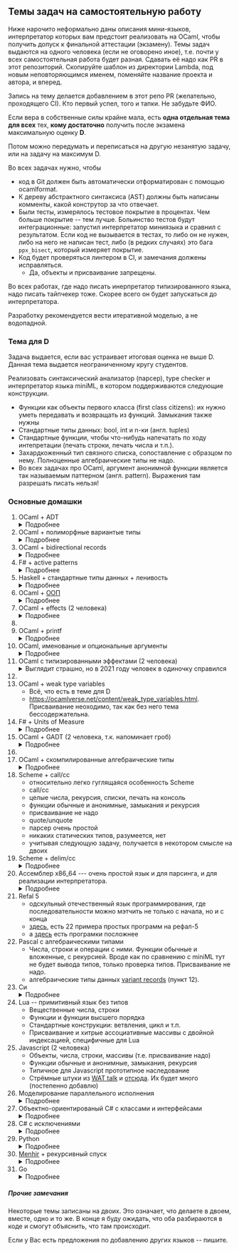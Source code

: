 ## Темы задач на самостоятельную работу

Ниже нарочито неформально даны описания мини-языков, интерпретатор которых вам предстоит реализовать на OCaml, чтобы получить допуск к финальной аттестации (экзамену).
Темы задач выдаются на одного человека (если не оговорено иное), т.е. почти у всех самостоятельная работа будет разная. Сдавать её надо как PR в этот репозиторий. Скопируйте шаблон из директории Lambda, под новым неповторяющимся именем, поменяйте название проекта и автора, и вперед.

Запись на тему делается добавлением в этот репо PR (желательно, проходящего CI). Кто первый успел, того и тапки. Не забудьте ФИО.

Если вера в собственные силы крайне мала, есть **одна отдельная тема для всех** тех, **кому достаточно** получить после экзамена максимальную оценку **D**.

Потом можно передумать и переписаться на другую незанятую задачу, или на задачу на максимум D.

Во всех задачах нужно, чтобы
  * код в Git должен быть автоматически отформатирован с помощью ocamlformat.
  * К дереву абстрактного синтаксиса (AST) должны быть написаны комменты, какой конструтор за что отвечает.
  * Были тесты, измерялось тестовое покрытие в процентах. Чем больше покрытие -- тем лучше. Больинство тестов будут интеграционные: запустил интерпретатор миниязыка и сравнил с результатом. Если код не вызывается в тестах, то либо он не нужен, либо на него не написан тест, либо (в редких случаях) это бага `ppx_bisect`, который измеряет покрытие.
  * Код будет проверяться линтером в CI, и замечания должены исправляться.
    * Да, объекты и присваивание запрещены.


Во всех работах, где надо писать инерпретатор типизированного языка, надо писать тайпчекер тоже. Скорее всего он будет запускаться до интерпретатора.

Разработку рекомендуется вести итеративной моделью, а не водопадной.

### Тема для D

Задача выдается, если вас устраивает итоговая оценка не выше D. Данная тема выдается неограниченному кругу студентов.

Реализовать синтаксический анализатор (парсер), type checker и интерпретатор языка miniML, в котором поддерживаются следующие конструкции.

* Функции как объекты первого класса (first class citizens): их нужно уметь передавать и возвращать из функций. Замыкания также нужны
* Стандартные типы данных: bool, int и n-ки (англ. tuples)
* Стандартные функции, чтобы что-нибудь напечатать по ходу интепретации (печать строки, печать числа и т.п.).
* Захардкоженный тип связного списка, сопоставление с образцом по нему. Полноценные алгебраические типы не надо.
* Во всех задачах про OCaml, аргумент анонимной функции является так называемым паттерном (англ. pattern). Выражения там разрешать писать нельзя!

### Основные домашки

1. OCaml + ADT <details><summary>Подробнее</summary>
   * Всё, что есть в теме для D
   * алгебраические типы как основной способ проектирования типов; учтите, что
     * в OCaml и Haskell типы int и float -- примитивные (встроенные)
     * тип списков алгебраический и там, и там; в AST не должно быть, что списки отдельно, а алгебраические значения отдельно
     * в OCaml тип bool примитивный, а в Haskell -- алгебраический
   * разумеется, объявления типов, паттерн-мэтчинг и типизация
   * присваивание не надо
   * исключения не надо
   </details>
1. OCaml + полиморфные вариантые типы<details><summary>Подробнее</summary>
   * Всё, что есть в теме для D
   * [Глава про полиморфные варианты в мануале OCaml](https://v2.ocaml.org/manual/polyvariant.html)
   * Объявления типов можно не делать
   * Стандартные типы (пары, списки, option) можно делать, а можно не делать, выразив через полиморфные варианты
   </details>
1. OCaml + bidirectional records <details><summary>Подробнее</summary>
   * Всё, что есть в теме для D
   * поддержать синтаксис приписывания (англ. ascription) типов переменным
   * records (a.k.a. записи, структуры) c полями из базовых типов или других записей.
     * в случае перекрытия имен интерпретатор должен учесть приписанные типы. В примере ниже без аннотаций типов результат вывода будет другой
      ```ocaml
      type t = { aa: int; bb: bool }
      type s = { aa: float; cc: int }
      let f (x : t) = x.aa
      let g (x : s) = x.aa
      ```
    </details>
1. F# + active patterns <details><summary>Подробнее</summary>
   * Всё, что есть в теме для D
   * возможность описывать [активные паттерны](https://docs.microsoft.com/en-us/dotnet/fsharp/language-reference/active-patterns), которые выглядят как алгебраические конструкторы
      ```
      let (|Even|Odd|) input = if input % 2 = 0 then Even else Odd
      ```
    * Возможность использования активных паттернов в сопоставлении с образцом
      ```
      let TestNumber = function
      | Even -> printf "%d is even\n" input
      | Odd -> printf "%d is odd\n" input
      ```
    </details>
1. Haskell + стандартные типы данных + ленивость<details><summary>Подробнее</summary>
   * Всё, что есть в теме для D
   * С ленивостью надо будет продемонстрировать работоспособность
      * Лямбда-исчисления с call-by-name
      * ленивых списков и операция над ними (в том числе, фибоначчи, решето Эратосфена и т.п.)
      * прочие ленивые задачи (например, за один проход заменить все числа в дереве на их минимум и вернуть новое дерево)
    </details>
1. OCaml + [ООП](https://v2.ocaml.org/manual/objectexamples.html) <details><summary>Подробнее</summary>
   * Всё, что есть в теме для D, кроме n-ок.
   * в OCaml есть интересные объекты и их типизация, нужно поддержать объекты+методы+поля.
   * (может быть классы и наследование тоже надо будет, но пока не уверен)
   * как тесты предлагаю реализовать некоторые структуры данных как камлёвые объекты и посмотреть, что будет
   </details>
1. OCaml + effects (2 человека)<details><summary>Подробнее</summary>
   * Всё, что есть в теме для D
   * Cупер-модное в наши дни движение в мире ФП
   * По сути, это исключения, но в момент обработки которых у нас есть функция, которой можно был передать значение, которое должно было бы быть вместо бросания исключения, и продолжить исполнение с места бросания исключения.
   * Туториал в контексте OCaml https://github.com/ocamllabs/ocaml-effects-tutorial
   * два человека только потому, что хочу чтобы задачу кто-то взял. А так это **очень** сильно напоминает задачи про delim/cc
   </details>
1.
1. OCaml + printf <details><summary>Подробнее</summary>
   * Всё, что есть в теме для D
   * Поддержка типов char, string и операций с ними
   * Поддержка в компиляторе функции форматированой печати (по аналогии с камлёвым модулем Printf/Format). Разумеется, всё должно быть type safe.
   </details>
1. OCaml, именованые и опциональные аргументы <details><summary>Подробнее</summary>
   * Всё, что есть в теме для D
   * Захардкоженный тип option
   * Именованные и опциональные аргументы. Функции должны типизироваться и исполняться как в настоящем OCaml.
   </details>
1. OCaml с типизированными эффектами (2 человека)<details><summary>Выглядит страшно, но в 2021 году человек в одиночку справился</summary>
   * Всё, что есть в теме для D
   * C эффектами: присваивание, печать на консоль и try/catch/raise для пары захардкоженных в язык исключений. Из-за присваивания -- два человека
   * С системой типов в описанном выше смысле.
   * https://www.janestreet.com/tech-talks/effective-programming
   * Идея заключается в том, что теперь мы будем перечислять в типе функции-стрелке эффекты, которые совершает функция
      * Обычная стрелка `->` делает что угодно
      * Длинная стрелка `-->` (или `-[]->`) -- это чистая функция: ни присваиваний, ни ввода-вывода. Ничего не делает такого.
      * Над стрелкой можно перечислять, что она делает:
          * `-[IO]->` делает ввод-вывод
          * `-[exc Not_found]->` кидает исключение `Not_found`
          * `-['a]->` совершает какой-то эффект, но он не указан (полиморфизм)
      * Пример:

      ```ocaml
        val id : 'a --> 'a
        val print_int: int -[IO]-> unit

        let map : ('a -['e]-> 'b) --> 'a list -['e]-> 'b list = fun f xs ->
          match xs with
          | [] -> []
          | x::xs -> (f x) :: (map f xs)

        let _ : 'a list --> 'b list = map id
        let _ : int list -[IO]-> int list =
          map (fun n -> print_int n; n+1)
      ```

        Фунция `id` чистая, поэтому над стрелочкой ничего не написано.

        Функция `print_int` совершает ввод-вывод, что указано в типе.

        `List.map` полиморфна (как обычно) по типу элементу списка, но также полиморфная по типу эффекта переданной функции, что указано в стрелке, которая выдает результат. Первая стреклка в типе `map` чистая, так как при передаче аргументов ничего не вычисляется и эффектов не совершается. В `map id` не совешается эффектов, поэтому типовая переменная `'e` сунифицировалась с отсутсвием эффектов. Во втором примере из-за того, что переданная функция совершает ввод-вывод, система типов догадывается, что и вычисление `map` совершает ввод-вывод.

        Вы уже видели приписывание эффектов к функциям, а именно, приписывание бросаемых исключений в языке Java. Но так как там не было полиморфизма по этим "эффектам", то люди ненавидели эту штуку и поэтому, на сколько я знаю, в идеалогических наследниках Java этого нет.
   </details>
1.
1. OCaml + weak type variables
   * Всё, что есть в теме для D
   * https://ocamlverse.net/content/weak_type_variables.html. Присваивание неоходимо, так как без него тема бессодержательна.
1. F# + Units of Measure <details><summary>Подробнее</summary>
   * Всё, что есть в теме для D
   * Вещественные числа (обосновано следующим пунктом)
   * Возможность объявлять и использовать [Units of Measure](https://docs.microsoft.com/en-us/dotnet/fsharp/language-reference/units-of-measure)
   </details>
1. OCaml + GADT (2 человека, т.к. напоминает гроб)<details><summary>Подробнее</summary>
   * Всё, что есть в задаче OCaml+ADT
   * OCaml где алгебраические типы заменены на обобщенные (generalized) алгебраические типы
   * Интерпретатор точно будет такой же, как в задаче про обычные алгебраические типы
   * Вывод/проверка типов (сильно) сложнее, чем для обычных алгебраических, поэтому два человека
      * Нужно поддержать явные аннотации типов, потому что автоматический вывод типов не могёт
      * Типовые переменные могут убегать из области видимости и т.д.
   * [Умная сслыка, описывающая что примерно вас ждет](https://ocaml.org/releases/4.12/manual/gadts.html)
   </details>
1.
1. OCaml + скомпилированные алгебраические типы <details><summary>Подробнее</summary>
   * (задача может показать объёмной, поэтому разрешаю сдавать в одной кодовой базе в месте с задаче про OCaml + ADT)
   * Прочитать как окамлёвые алгебаические [типы представляются в памяти](https://dev.realworldocaml.org/runtime-memory-layout.html), разобраться как устроены "блоки" и unboxed immediate values
   * Написать парсер (параметризовать уже существующий из другой задачи) который понимает функции для конструирования/заглядывания в блоки
   * Интерпретатор
   * Алгоритм преобразования программ с алгебраиками и сопоставлением с образцом в низкоуровневое представление.
   * Преобразования программ из задачи про ADT, в низкоуровневое представление этой задачи. (По сути надо избавляться от алгебраических значений и сопоставления с образцом. Можно посмотреть алгоритм с матрицами [отсюда](https://www.researchgate.net/publication/2840783_Optimizing_Pattern_Matching) )
   </details>
1. Scheme + call/cc
   * относительно легко гуглящаяся особенность Scheme
   * call/cc
   * целые числа, рекурсия, списки, печать на консоль
   * функции обычные и анонимные, замыкания и рекурсия
   * присваивание не надо
   * quote/unquote
   * парсер очень простой
   * никаких статических типов, разумеется, нет
   * учитывая следующую задачу, получается в некотором смысле на двоих
   </details>
1. Scheme + delim/cc <details><summary>Подробнее</summary>
   * почти как предыдущая задача, только понятней
   * Кратко про delim/cc
      + есть две новые конструкции в языке: `reset (fun () -> M)` и `shift (fun k -> M)`
      + Пример: `reset (fun () -> 2 + 2 * shift (fun k -> k 20))`
         + Наличие одинокого `reset` не влияет на вычисление
         + Когда исполнение доходит до `shift`, то вместо аргумета подставляется функция, которая "зажата" между этим `shift` и ближайшим `reset`, В даннои случае это `fun y -> 2 + 2 * y`
         + таким образом, выражение выше вычисляется в 42
   </details>
1. Ассемблер x86_64 --- очень простой язык и для парсинга, и для реализации интерпретатора. <details><summary>Подробнее</summary>
    * Язык должен быть настоящим ассемблером, т. е. входные программы должны компилироваться соответствующим компилятором (nasm) и выдавать ответ как в интерпретаторе. Сделайте cram тесты, демонстрирующие это.
    * Примеры в первую очередь берите из первой части книжки И. Жиркова "Low-level programming". Там должен быть helloworld, который требует syscall и память.
    * Чтобы задача не была чересчур простой, хочу также в ассемблере SIMD операции и тесты к ним (перемножение вектора/матрицы на вектор/матрицу)
    * Опыты прошлых лет показывает, что написание AST в лоб оставляет большое пространство для плохих программ, представимых в AST. Например, 64битные команды никак не должны принимать 32битные операнды-регистры как аргументы. Потребуется обмазаться фантомными-типами и/или GADT, чтобы не нужно было писать гавнокод. Буду следить!
    </details>
1. Refal 5
   * одскульный отечественный язык программирования, где последовательности можно мэтчить не только с начала, но и с конца
   * [здесь](http://refal.botik.ru/book/html/examples/examples.cgi?ex_index=0), есть 22 примера простых программ на рефал-5
   * а [здесь](http://refal.botik.ru/scp_demo/) есть програмки посложнее
1. Pascal c алгебраическими типами
   * Числа, строки и операции с ними. Функции обычные и вложенные, с рекурсией. Вроде как по сравнению с miniML тут не будет вывода типов, только проверка типов. Присваивание не надо.
   * алгебраические типы данных [variant records](https://www.bestprog.net/en/2016/10/10/records/#q12) (пункт 12).
1. Cи <details><summary>Подробнее</summary>
   * Целые числа разного размера (например, int32_t и int8_t)
   * char
   * Указатели и арифметика указателей, malloc
   * Продемонстрировать стандартные примеры программ на указатели
      * Короткий memcpy и что с ним может пойти не так
      * Реинтерпретировать кусок памяти с массивом int32_t как в 4 раза большее количество чисел int8_t
   * Функции и рекурсия: факториал, фибоначчи, и т.п.
   * Объявления пользовательских структур не надо.
   </details>
1. Lua -- примитивный язык без типов
   * Вещественные числа, строки
   * Функции и функции высшего порядка
   * Стандартные конструкции: ветвления, цикл и т.п.
   * Присваивание и хитрые ассоциативные массивы с двойной индексацией, специфичные для Lua
1. Javascript (2 человека)
   * Объекты, числа, строки, массивы (т.е. присваивание надо)
   * Функции обычные и анонимные, замыкания, рекурсия
   * Типичное для Javascript прототипное наследование
   * Стрёмные штуки из [WAT talk](https://www.destroyallsoftware.com/talks/wat) и [отсюда](https://github.com/denysdovhan/wtfjs/blob/master/README.md#table-of-contents). Их будет много (постепенно добавлю)
1. Моделирование параллельного исполнения <details><summary>Подробнее</summary>
   За описание благодарите старшего студента.
   * Ast
       Программа состоит из N параллельных участков. В них бывает арифметика, присваивание, thread-local registers (отдельный для каждого потока набор регистров, например EAX, EBX или r1, r2), shared variables (переменные в которые могут писать и из которых могут читать сразу несколько потоков), ветвления и барьеры чтения/записи.
   * Parser
        Код потока записывается в столбик, код разных потоков разделен с помощью значка |||. Потоки исполняются параллельно. Если нет идей как такое парсить, то попробуйте следующий способ. Научитесь парсить один конкретный поток по его индексу (нулевой, первый, …, N-1й), потом используя эту функцию распарсите все потоки по очереди и получите список распаршеных потоков.
        Пример кода на этом языке:
         ```
         x <-1   ||| y<-1
         smp_mb  ||| smp_mb
         r1 <-y  ||| r2<-x
         ```

        Здесь x,y это shared переменные. r1,r2 – локальные для потока регистры. smp_mb – барьер памяти. В этом примере 2 параллельных потока, в каждом потоке 3 инструкции.
   * **Интерпретатор**
      Не стоит пугаться, на самом деле вы будете исполнять по одной инструкции за раз чередуя потоки из которых эта инструкция берётся. Модель же памяти будет влиять на операции чтения и записи: эффекты этих операций могут проявляться не в те моменты времени, как вам подсказывает интуиция, из-за этого возникают интересные поведения.
      Отмечу, что интерпретатор должен осуществить всевозможные исполнения переданной ему на вход программы, с этим поможет монада List (или другая монада для недетерминизма).
   * Описание моделей памяти:
      * Sequential Consistency – простейшая модель, выбираете произвольный поток и исполняете в нем одну инструкцию. Повторяете пока есть неисполненные инструкции. Барьеры памяти в этой модели не оказывают эффекта на исполнение программы.
      * TSO – модель памяти процессоров x86. Здесь возможны интересные поведения. Если в примере выше изначально в переменных x и y хранятся значения ноль, а также из кода будут удалены инструкции барьеров памяти (smp_mb), то возможны поведения, в которых после исполнения будет x == 0 и y == 0. При наличии барьеров памяти после исполнения хотя бы одна переменная всегда будет иметь значение один. Вообще этот код называется store buffering test о нём и не только о нём можно прочесть в статье a better x86 memory model.
   * **Полезные материалы:**
      * [Открытая лекция «weak memory models»](https://youtu.be/P4AnGeVFbzo?list=PLlb7e2G7aSpRgsZVTYYbpqiFrIcIpf8kp) от Антона Подкопаева. В CSC тоже были лекции на эту тему: [раз](https://www.youtube.com/watch?v=VcesAbhnGKU&list=PLlb7e2G7aSpQCPeKTcVBHJns_JOxrc_fT&index=11) и    [два](https://www.youtube.com/watch?v=kg0ZVbBdsMM&list=PLlb7e2G7aSpQCPeKTcVBHJns_JOxrc_fT&index=12).
      * К двум лекциям от CSC необходимо добавить статью Memory Barriers: a Hardware View for Software Hackers ([http://www.puppetmastertrading.com/images/hwViewForSwHackers.pdf](http://www.puppetmastertrading.com/images/hwViewForSwHackers.pdf))
      * Статья расскажет о том, что такое store buffer(write buffer) и как работают барьеры памяти. [A better x86 memory model: x86-TSO (extended version)](https://www.cl.cam.ac.uk/~pes20/weakmemory/x86tso-paper.pdf). В ней можно найти тесты (litmus tests) для модели x86 и проверить свой интерпретатор
      * [СТАТЬЯ, КОТОРАЯ МЕНЯЕТ ВСЁ!](https://habr.com/ru/company/JetBrains-education/blog/523298/) После прочтения этой статьи в конце 3й недели работы над домашкой. Я за 2 часа удалил 2/3 своего кода и получил работающие модели. Поэтому я уверен, что она может сильно помочь, после того, как всё предыдущее будет изучено и что-то будет написано.
   </details>
1. Объектно-ориентированый C# c классами и интерфейсами <details><summary>Подробнее</summary>
   * Наследование классов и интерфейсов, без generics.
   * public/private/protected и override.
   * Стандартные конструкции языка + приведение типов объектов.
   * Целые числа, строки, стандартные функции работы с ними; массивы и лямбды не надо.
   * Функции для печатанья значений переменных в языке.
   * Тайпчекер на случай, чтобы отфильтровывать бредовые программы.
   * [new методы](https://docs.microsoft.com/en-us/dotnet/csharp/language-reference/keywords/new-modifier)
        * Я слышал, что при их использовании вместе с интерфейсами, там возникает какая-то нетривиальная семантика. Надо будет разобраться. [Вот](https://gist.github.com/Kakadu/331354abae0269e6495bbb0af416853c) пример.
   </details>
1. C# с исключениями <details><summary>Подробнее</summary>
   * С#, один класс в котором Main, другие методы и поля. Рекурсия, стандартные конструкции, присваивание. Анонимные лямбды не надо.
   * Синтаксис задания исключений. Наследование рудиментарное, только для исключений на 2 уровня глубины
   * Try/Catch/finally, фильтры исключений
      * API для открытия и записи в файл, чтобы можно было проверить, что в finally файл действительно закрывается.
   </details>
1. Python <details><summary>Подробнее</summary>
   * Cтандартные конструкции: циклы, ветвления, прочие
   * Стандартные типы: числа, строки, списки
   * Функции, анонимные функции, рекурсия и т.п.
   * Интерполяция строк
   * Классы и методы. [Динамическое дополнение методов](https://block.arch.ethz.ch/blog/2016/07/adding-methods-to-python-classes)
   * Учитывать отступы и отсутствие отступов тоже надо
      ```python
      >>> {
      ...     "this": True,
      ...     "that": False,
      ...     "them": [1, 2,
      ... 3, 4, 5,
      ... 6, 7, 8,
      ... 9, 10, 11, 23]
      ... }
      {'this': True, 'that': False, 'them': [1, 2, 3, 4, 5, 6, 7, 8, 9, 10, 11, 23]}
      ```
   </details>
1. [Menhir](http://gallium.inria.fr/~fpottier/menhir/manual.pdf) + рекурсивный спуск <details><summary>Подробнее</summary>
   * Такой своеобразный DSL для написания парсеров. По умолчанию он парсит LR-способом (вам не обязательно знать, что это такое)
   * без action кода, ассоциативность и приоритеты нужны
   * устранение левой рекурсии
   </details>
1. Go <details><summary>Подробнее</summary>
   * Стандартные типы данных (int, bool, string, char)
   * Функции (обычные, рекурсивные, first-class, замыкания (в том числе с поддержкой присваивания))
   * Циклы, условный оператор (if)
   * Массивы и присваивание можно не делать
   * Прочее
      * ключевые слова: break func if else continue for return var
      * предопределенные идентификаторы: bool int string true false nil len panic print println recover
   </details>
<!--
1. OCaml + IO monad <details><summary>Подробнее</summary>
   * mini-ML с функциями обычными и анонимными, замыканиями и рекурсией
   * Поддержка минимального интерфейса для ввода-вывода и присваивания
      * Монада 'a io в stdlib
      * `print_int : string -> unit io`
      * `read_int: unit -> string io`
      * `create_mutable: unit -> 'a ref io`
      * `assgn: 'a -> 'a ref -> unit io`
      * `(>>=): 'a io -> ('a -> 'b io) -> 'b io`
      * Если вместо `(>>=)` покажется проще поддержать `let*`, то ОК
        </details>
1. C++ и наследование <details><summary>Подробнее</summary>
   * Объявления функций, приваивание, рекурсия, стандартные типы, что-то для печати на консоль.
   * Объекты, поля, методы
   * Анонимные функции можно не делать
   * Наследование: public, private, protected, virtual
      * diamond problem1.
1. F# (Быков на F#)

1. Стрёмное подмножество c# <details><summary>Дмитрий Кузнецов</summary>
   * Async/await
   * Стрёмный LINQ синтаксис: `select ... from ... where ...`
   * лямбды с присваиваниями и замыканиями
   * Пользовательские классы можно не делать, один класс Program c кучей статических методов пойдет.
   * Стандартные типы данных, массивы
      * продемонстрировать на массивах `ArrayTypeMismatchException` </details>
1. OCaml + модули (2 человека) <details><summary>Подробнее</summary>
    * MiniML c базовыми типами, (целые числа, строки) и стандартными алгебраическими (option, list)
    * Объявления типов-синонимов (type abbreviations, typedef)
          `type ('a, 'b) my_typ = 'a * ('b, 'b) list`
          * пользовательские алгебраические типы не надо
    * Объявления модулей и типов модулей
        * Многофайловость не надо
        * `let module X = ... in ` не надо
        * Функторы не надо (может потом про них отдельную задаче сделаю)
    * Передача модулей как first-class values в функции
      Пример:

     ```ocaml
     # module type SHOW = sig type t  val show : t -> string end;;
     module type SHOW = sig type t val show : t -> string end
     # module ShowInt: SHOW with type t = int  = struct type t = int let show = string_of_int end;;
     module ShowInt : sig type t = int val show : t -> string end
     # let show (type a) x (module S: SHOW with type t = a) = S.show x;;
     val show : 'a -> (module SHOW with type t = 'a) -> string = <fun>
     # show 42 (module ShowInt);;
     - : string = "42"
     ```
     </details>
1.

1. SML + equality types + value restriction <details><summary>Подробнее</summary>
   + Почти предыдущая задача, но проще
   + Немножко другой парсер, потому что SML немножко отличается
   + Еquality types:
      * в типах функций появляются типовые переменные с двумя апострофами, что означает, что туда можно подставлять только типы, на которых работает функция проверки на равенство (функции и вещественные числа нельзя сравнивать)
   + Value restiction
     * Заставляет выводить менее полиморфные типы, потому что присваивание может нарушать типовую безопасность
     * https://users.cs.fiu.edu/~smithg/cop4555/valrestr.html
    </details>
1. Haskell + custom operators
    * MiniML c поддержкой пользовательских операций, назначением им приоритетов и ассоциативности.

   ```haskell
   infixl 6 -
   infixr 5 :
   infix  4 ==
   ```

    * Халява. Кастомные операции в интерпретаторе, а в остальном только усложнение парсера.
    * Если сложно поддерживать синтаксис хаскеля, то можно сделать синтаксис камла с расширением операциями задания ассоциативности/приоритетов.
1. miniML с компиляцией в .NET (2 человека, только потому что выглядит страшно) <details><summary>Подробнее</summary>
   * Взять miniML, по нему сделать MSIL, натравить компилятор из MSIL в .NET, и оно запускается!
   * Интерпретатор писать не надо, у нас .NET вместо интерпретатора будет.
   * Страшно может быть только потому, что внутреннее представлением программ на .NET пугливому студенту покажется страшным
   * По факту, надо взять miniML; сделать lambda-lifting, чтобы внутри функций не создавались замыкания; вытащить внутри объявленные функции вверх; отобразить полученные фукнции в статические методы один к одному
   * Другой независимой задачей будет поддержка арифметических выражений, путём отображения в стековые команды .NET
   * Ну, а когда это уже будет готово, надо будет поддержать пары, тип option, и остальное по мелочи.
   </details>
1.


1. Котлин, ООП и flow-sensitive typing
   * Стандартные типы данных, функции/методы, присваивание
   * функции/методы обычные и анонимные, замыкания и рекурсия
   * ООП, наследование, вызов методов, изменение полей
   * Flow-sensitive typing: вывод того, может ли значение быть null или нет
      * Важный пример [отсюда](https://counterexamples.org/under-construction.html) должен работать
   * Давать на двоих не хочу, так как про всё это вам должны были рассказывать.

1. Ruby
    * Известный язык программирования, по типу Питона
    * Стандартные конструкции, присваивание,
    * Рекурсивные и анонимные функции, замыкания
    * Объекты
    * Статической типизации там нет, потому и не надо
    * `method_missing` -- отличительная штука Ruby, где можно сказать, что делать, если метода нет
      * с помощью обработки отсутсвующего метода предлагаю сделать примеры про реализацию тестирования кода в стиле [rspec](https://github.com/rspec/rspec-core)
    * Прикольные штуки из [WAT talk](https://www.destroyallsoftware.com/talks/wat)

1. Bash <details><summary>Подробнее</summary>
   * Надо будет сделать основную штуку, что отличает bash от всего остального -- вызов сторонних исполняемых файлов по ходу дела
      * Чтобы Ctrl-C их сторонних файлов возвращался обратно в bash
      * Чтобы вызов через пайпы правильно соединял различные stdin и stdout
   * Кавычки одинарные и двойные
      * Escape character сделайте для перносов строк и экранирования кавычек. Всякие `\t` не надо.
      * Нужны ли ANSI-C Quoting и Locale-Specific Translation?
   * Комментарии не надо
   * Команды
      * Простые команды
      * Пайплайны
        * поддержка [time [-p]] и [!] *не нужна*
      * Списки команд `&&` нужны
      * compound
        * until, while (один из)
        * for два варианта
        * if, case
          * select не нужен
        * `((...))`
        * `[[...]]`
          * Влечет за собой поддержку Conditional Expressions
            * Только С locale
        * без [Grouping Commands](https://www.gnu.org/software/bash/manual/bash.html#Command-Grouping)
        * без `coproc`
   * Функции (два варианта синтаксиса)
      * С рекурсией.
   * Параметры
     * Переменные, разумеется. На `+=` можно забить
     * Нужна ли поддержка positional parameters? Нужно будет думать, откуда их брать
         * Нет. Если что, то их можно взять из `Sys.argv`
     * Нужна ли поддержка special parameters?
         * Нет
   * Expansions
     * Brace expansion
     * Нужно ли поддерживать Tilde expansion? *не надо*
     * [Shell Parameter Expansion](https://www.gnu.org/software/bash/manual/html_node/Shell-Parameter-Expansion.html)
       * \${parameter}, \$parameter надо
       * \${parameter:offset} и \${parameter:offset:length} надо
       * \${#parameter} надо
       * \${parameter#word} и \${parameter##word} надо
       * \${parameter%word} и
         \${parameter%%word} надо
       * \${parameter/pattern/string}, \${parameter//pattern/string}, \${parameter/#pattern/string}, \${parameter/%pattern/string} и остальное не нужно
     * Двойные backtickи надо
     * Arithmetic Expansion, без него какой-нибудь факториал не написать
     * Process Substitution не надо
     * Word Splitting сделайте дефолтный. Вообще, всякие переменные можно брать из окружения, в котором запушен интерпретатор BashML
     * Filename Expansion не надо
     * [Quote Removal](https://www.gnu.org/software/bash/manual/html_node/Quote-Removal.html)
   * Pattern Matching
      * [Рекурсивный](https://stackoverflow.com/questions/28176590) `**` не нужен
      * Нужно ли поддерживать особые случаи в [...]? *я не знаю что это такое*
        * Можно ли при - использовать лишь стандартную "C локаль"? *Да, только стандартную*
        * Нужно ли поддерживать [:class:], [=c=], [.symbol.]? *я не знаю что это, скорее всего нет*
      * [Composite patterns](https://davitenio.wordpress.com/2008/09/14/bash-extended-pattern-matching/) не нужно
   * Перенаправления
      * <, >, >>
      * Custom descriptors *не нужно*
        * Если да, то нужно ли поддерживать дублирования и перемещения дескрипторов?
        * Если да, то нужно ли поддерживать замену кастомных дескрипторов переменными?
      *  разницу между > и >| не нужно
      * Нужно ли поддерживать >& или &>? По мануалу, последнее предпочтительнее, но первое принадлежит к более широкому классу "дублирований", о которых выше
        * `&>word` не надо, но `>word 2>&1` хочу, чтобы работало
      * Here Documents и Here Strings *нет*
      * Нужно ли поддерживать `<>`? *нет*
   * `#!` не надо
   * Массивы нужно, потому что других структур данных там вроде бы нет
      * Индексирование с конца не надо
      * Ассоциативные надо, инициализацию сделайте какую-нить одну из двух видов
        * name=(key1 value1 key2 value2 ... )
        * name=( [key1]=value1 [key2]=value2 ...)
   </details>
1. [Cypher](https://neo4j.com/developer/cypher)
   * мини-язык для доступа к графовым базам данных
   * простой парсер, простой интепретатор, который исполняет запросоы на конкретных графах
   * оптимизации запросов я пока не придумывал, но я думаю, что их придумать не сложно
1. BQN -- упоротый язык с парадигмой array programming (скорее всего на двоих)
   <details><summary>Подробнее</summary>
   * [https://github.com/mlochbaum/BQN/tree/master/tutorial](tutorial)
   * Отличный вариант, чтобы закрепить знания Юникода
   </details>
1.
1. miniKanren -- относительно простой язык реляционного (логического) программирования. Может быть в разных синтаксисах, проще всего найти описание в синтаксисе Scheme в книжке [Reasoned Schemer](http://incf19.com/yynotes/lispbooks/The-Reasoned-Schemer.pdf) (ещё есть стартовый [туториал](https://io.livecode.ch/learn/webyrd/webmk)). Состоит из довольно малого количества понятий.
   <details><summary>Подробнее</summary>
   Ниже кратко опишу в синтаксисе Scheme.
    * Логические переменные, им можно сопоставлять выражение с логическими переменными (или без) внутри и получать **подстановку**.
    * Goal (цель) -- то, что можно посчитать. По сути функция из стартовой подстановки в ленивую последовательность подстановок.
    * Примитив `(run number (vars) goal)` -- вычисляет goal, подставляя туда стартовую пустую подстановку; и  достает из результирующих подстановок (нужны первые `number` штук) посчитанные значения переменных верхнеуровневых `vars`
    * Унификация `(== expr expr)` -- позволяет получать знания о подстановках переменных.
    * Объявление новых логических переменных `fresh (vars) goal` для их использования. Например:

      ```
      > (run 1 (q) (fresh (x y z) (== x z) (== 3 y)))
      (_.0)
      ```
      Выдан один ответ, переменная `q` с номером 0 является свободной, потому что с ней никто не унифицировался

      ```
      > (run 1 (y)  (fresh (x z)   (== x z)    (== 3 y)))
      (3)
      ```
      Мы проунифицировали `y` и  3, что и видно в ответе.
    * Конъюнкция: если пишем `fresh (...) goal1 goal2 ...` то все цели неявно объединяются конъюнкцией. Конъюнкция `(conj l r)` является целью и вычисляется следующим образом:
        * Запускаемся на какой-то подстановке. Левая часть дает какой-то ответ (подстановку), и её и будем передавать в правый goal `r`. Там получатся какие-то ответы, их складываем в ответ. Затем делаем то же самое со вторым ответом из `l` и т.д. От перемены мест конъюнктов ответы не меняются, но может нарушиться завершаемость вычисления этих ответов!
    * delay (пауза) -- указание, что сейчас можно поиск в этой ветке приостановить и поискать в другой. Обычно вставляется внутрь конъюнкции и после fresh.
    * Дизъюнкция: `(conde (goal1 goal2 ...))` -- альтернатива, пытаемся искать ответ разными способами. Если вычисляем `goal` до конца -- будет поиск в глубину (плох тем, что если в одной ветке никогда не найдется ответ -- мы можем там зависнуть). Если делаем по одному шагу в каждом goal --- поиск в ширину (плох тем, что пространство поиска растёт очень быстро). В miniKanren принято делать interleaving search: вычисляем первый дизъюнкт до паузы, затему второй, 1й, 3й, 1й, 2й и т.д. Грубо говоря, первый работает в половине случаев, второй -- в четверти и т.д. Таким образом получается что-то среднее между в глубину и в ширину.
    * TODO: описать disequality constrains.
    </details>

1. C# c исключениями.
    * Стандартные конструкции языка.
    * Целые числа, строки, стандартные функции работы с ними.
    * Массивы и лямбды не надо.
    * try/catch/finally
    * Исключения
        + Пользователь может наследоваться от класса Exception и объявлять свои исключения без новых методов внутри. Получатся какие-то супер-сокращенные объекты с иерархией наследования высоты 2 и синтаксисом [на подобие record'ов](https://diary-of-programmer.blogspot.com/2020/11/finally-c-9-record-equivalent-of-scalas.html). Короче, полноценные объекты не надо.

              public class Person : Exception {
                public string FirstName {get; init;}
                public string LastName {get; init;}
              }
              var a = new Person { FirstName = "Michael", LastName = "Page" };
        + Исключения должны уметь выдавать backtrace c именами функий и позциями в файле, где они вызывались. С этим скорее всего придется запариться
        + Фильтры исключений, которые я просил в том году у Мирошникова -- не надо.
    * Какой-нибудь тайпчекер на случай, чтобы отфильтровывать бредовые программы
    * Какое-нибудь API для чтения/записи файлов, чтобы можно было содержательно протестировать finally
1. Производительный SQL
   * Минимальный язык запросов к базам данных: SELECT, JOIN WHERE и может что-то ещё
   * Интерпретатор запросок на этом языке
   * Эти запросы должны исполняться на больших данных, автогенеренных с помощью https://github.com/NetApp/SQL_Storage_Benchmark
   * Большие входы должны заставить интерпретатор исполняться запросы эффективно, а не как попало.

3. Promela

1. [Menhir](http://gallium.inria.fr/~fpottier/menhir/manual.pdf) как LALR интерпретатор<details open><summary>Подробнее</summary>
    * Menhir как LALR интерпретатор принимает последовательность лексем, и грамматикой разбирает их успешно или нет.
    * Надо сделать интерпретатор LALR-парсера по аналогии с менхировским (глава 8 в мануале)
    * **TODO** спросить у Семёна сгодится ли тут простой табличный анализатор
    </details>
1. Make <details><summary>Подробнее</summary>
   * Поддержать объявление и вызов функций make (скорее всего [вот этот пример](https://github.com/Kakadu/ocanren-perf/blob/master/Makefile) достаточно полный)
   * Так как язык Makefileов выглядит достаточно просто, то надо еще реализовать клон make, который можно использовать как билд-систему. Протестировать сборку C и OCaml проектов клоном make
   </details>
1. Solidity (Шишкин)
   - Стандартные типы и операции над ними (uint, bool, string, mapping, array)
   - Функции (рекурсия)
   - Модификаторы доступа (public, private)
   - Переменные и константы
   - require (возвращает ошибку и откатывает все изменения)
   - if, for
   - Интерактор позволяющий:
      1. Вызывать public функции
      1. Обращаться к public членам
      1.  Изменять public члены

   <details><summary>Пример контракта</summary>

   ```Solidity
   contract Example {

      uint public value = 0;
      function storeValue(uint x) public {
         value = x;
         require(value < 100, "Huge value");
      }

      mapping(uint => uint) private cache;
      function privateFib(uint arg) private returns (uint) {
         if (arg == 0 || arg == 1) {
            return 1;
         }
         uint current = cache[arg];
         if (current == 0){
            uint result = privateFib(arg - 1) + privateFib(arg - 2);
            cache[arg] = result;
            return result;
         }
         else {
            return current;
         }
      }

      function fib(uint arg) public returns (uint) {
         return privateFib(arg);
      }

      uint public constant arrSize = 10;
      string[arrSize] private arr;

      function storeInArr(uint start, uint stop, string calldata newValue) public {
         for (uint i = start; i < stop; i++) {
            require(i < arrSize, "Incorrect stop");
            arr[i] = newValue;
         }
      }

      function readFromArr(uint index) public returns (string memory) {
         require(index < arrSize);
         return arr[index];
      }

   }
   ```
   </details>

   <details><summary>Пример взаимодействия</summary>

   ```
   ~> myAwesomeSolidityInterpreter Example.sol
   Example.sol successfully uploaded!
   Available functions:
      storeValue(uint)
      loadValue() returns (uint)
      fib(uint) returns (uint)
      storeInArr(uint, uint, string)
      readFromArr(uint) returns (string)
   Available members:
      value
      arrSize

   > storeValue(10)
   ()
   > value
   10
   > storeValue(101)
   Reverted with: Huge value
   > value
   10
   > fib(2)
   2
   > privateFib(2)
   Reverted with: access denied
   > unknownFunction()
   Reverted with: unknown function
   > unknownMember = 3
   Reverted with: unknown member
   > storeInArr(0, 3, "Haskell > OCaml")
   ()
   > readFromArr(0)
   Haskell > OCaml
   > storeInArr(0, 12, "Haskell < OCaml")
   Reverted with: Incorrect stop
   > readFromArr(0)
   Haskell > OCaml
   > <Ctrl+D>
   Bye-bye!
   ~>
   ```
   </details>

##### Гробы, которые никто не возьмет

1. Java и generics (2 человека) <details><summary>Подробнее</summary>
   * целые числа (`float` не нужно)
   * рекурсия
   * стандартные конструкции языка
     * `if`, `else`, `while` (взаимозаменяем с `do { ... } while`), `for`
     * `break` и `continue` оставить на потом
     * `switch` можно не реализовывать
     * исключения и тернарный оператор не нужны
   * присваивание
   * анонимные функции
   * классы (без `enum`), интерфейсы, наследование
   * поддержка многопоточности, нативного кода и сериализации не нужна
   * многофайловость не требуется
   * передача аргументов командной строки в `main` не нужна
   * в каком-то виде понадобится поддержка функций стандартной библиотеки
   * из методов класса `Object` достаточно поддерживать `hashCode`, `equals` и `toString`
   * реализовать более точное указание generic параметров (например, `? super x` и т.п.)
      * если заработает проверка типов (нужно отдельно реализовать тайпчекер) и интерпретатор на вот такой программе, то будет круто
    ```java
    interface Z {}
    interface N<x> {}
    interface L<x> {}
    interface Qlr<x> {}
    interface Qrl<x> {}
    interface E<x> extends
       Qlr<N< ? super Qr< ? super E< ? super E<?super x>>>>>,
       Qrl<N< ?super Ql< ?super E< ?super E<?super x>>>>> {}
    interface Ql<x> extends
       L<N<?super Ql<?super L<?super N<?super x>>>>>,
       E<Qlr<?super N<?super x>>> {}
    interface Qr<x> extends
       L<N<?super Qr<?super L<?super N<?super x>>>>>,
       E<Qrl<?super N<?super x>>> {}
    class Main {
       L<?super N<?super
       L<?super N<?super
       L<?super N<?super
       E<?super E<?super Z>>>>>>>>
        doit( Qr<? super E<? super E<? super Z>>> v ) {
         return v;
       }
    }
    ```
    </details>
1.
1. OCaml + implicits
   * В OCaml нет ad hoc полиморфизма (то, что вы знаете под термином overloading), поэтому многим хочется иметь в грядущей версии OCaml следующую штуку
      * в области видимости объявляется некоторое количество OCamlовских модулей
      * у функций могут появляться неявные аргументы (implicit), которые программист не передает явно руками
      * момент вызова функции компилятор ищет в области видимости подходящие по типу модули и подставляет и вместо неявных аргументов, если не найти -- ошибка, если больше 1го подходящего варианта -- тоже
1. Scala 3 + givens
   * как предыдущее, только вместо OCaml -- синтаксис Scala 3, вместо камлёвых модулей -- скальные объекты
1. мини-Coq с индуктивными типами (2 человека)
   * похож на OCaml + ADT, но с некоторыми ограничениями
   * вводятся ограничения на объявления алгебраических  типов
      * чтобы избегать [парадокса Карри](https://counterexamples.org/currys-paradox.html)
      * иметь индуктивные типы, размер которых очевиден
   * объявляемые функции принимаются только если они завершаются
      * проверка делается на основе рассуждения "убывает по такому-то аргументу"
1.
1. [OchaCaml](http://pllab.is.ocha.ac.jp/~asai/OchaCaml) (Caml Light + delim/cc) (2 человека)
   * стандартные типы (числа, списки),
   * функции обычные и анонимные, замыкания и рекурсия
   * конструкции для отладочной печати
   * delim/сс
   * полиморфные типы для всего этого
     * типизация там необычная, надо по одной ссылке долистать до описания того, как это типизировать; по другой ссылке долистать до способов написания интерпретатора/компиляции
   * По сути эта задача и две предыдущие про */сс -- суть одно и то же
1.

##### Определюсь/допишу потом если тем будет не хватать/или кому-то очень захочется/и не будет лениво их доформулировать, а может на 2023 год оставлю


1. Fortran?
1. Visual Basic.NET (клон C# с другим синтаксисом)
    * [На вики есть](https://en.wikipedia.org/wiki/Comparison_of_C_Sharp_and_Visual_Basic_.NET#Features_of_Visual_Basic_.NET_not_found_in_C#) список отличий. Если сесть и посмотреть, то наверняка можно придумать задачу.
1. C# c паттерн-мэтчингом
1. Какие-нибудь смарт-контракты
1. MSIL
1. С# с многофайловостью, [мультиметодами](https://en.wikipedia.org/wiki/Multiple_dispatch#C#) и экстеншинами
1. OCaml с первоклассными модулями
1.
1. BibTex (описание, примеры и способы улучшения рассказал [Guy Steel](https://www.youtube.com/watch?v=OhZQabtOMdI))
1. Aspectual Caml?
1. Aspect C# ?
1. C# c [Goto](https://docs.microsoft.com/en-us/dotnet/csharp/language-reference/keywords/goto) и ещё чем-нибудь
1. Scala где есть и аргументы call-by-value, и аргументы call-by-name. И ещё что-нибудь
1. Refinement types by [Ranjit Jhala](https://github.com/ranjitjhala/sprite-lang)
1. Sed (а тестировать будем примером реализации [brainfuck на sed](https://github.com/stedolan/bf.sed))
1. [Gcaml](http://www.yl.is.s.u-tokyo.ac.jp/~furuse/gcaml/index.html)
1. Smalltalk
2. Ideal Parallel Algol
3. AWK
4. J
5. TSQL
6. Forth (может оказаться слишком простым)
9. Amulet? [https://github.com/amuletml/amulet](https://github.com/amuletml/amulet)
10. Prolog/Datalog [Solving murder with prolog](https://xmonader.github.io/prolog/2018/12/21/solving-murder-prolog.html)
11. TCL
12. Полиморфные варианты set-theoretic (с общим парсером и интерпретатором)
13. Язык с присваиванием через монаду IO
14. ML + subtyping по Долану
15. GADT одним способом типизации
16. И другим способом типизации
17. Функции с исключениями + yeild
18. Scheme + typed racket
19. ФП c letbox от Трунова [https://github.com/mtt-lang/mtt-lang/tree/master/examples](https://github.com/mtt-lang/mtt-lang/tree/master/examples)
20. [Новый](https://pharo.org) Smalltalk с идеей сделать там resumable exceptions, которые как эффекты (**ГРОБ**)
21. Wolfram Mathematica (там синтаксис [очень стрёмный](https://22century.ru/popular-science-publications/wolfram-mathematica))
22. Erlang [на основе карамели](https://discuss.ocaml.org/t/ann-erlang-0-0-14-a-toolkit-to-manipulate-erlang-sources/)
23. Curry/Mercury?
24. [Jsonet](https://jsonnet.org/ref/language.html) -- template language
25. Copattern maching по моему докладу


В общем и целом вы делаете парсер, интерпретатор + преобразования AST, набираете баллы. Они влияют на максимум оценки за экзамен. Планируется, что те, кто сделают интерпретатор смогут претендовать на оценку C, а также смогут легко добрать баллов до A.

Задачи не вполне равнозначные по сложности. В ближайшем будущем я планирую их побалансировать и давать за некоторые больше баллов. Точная разбалловка будет позже

-->

##### Прочие замечания

Некоторые темы записаны на двоих. Это означает, что делаете в двоем, вместе, одно и то же. В конце я буду ожидать, что оба разбираются в коде и смогут объяснить, что там происходит.

Если у Вас есть предложения по добавлению других языков -- пишите.
